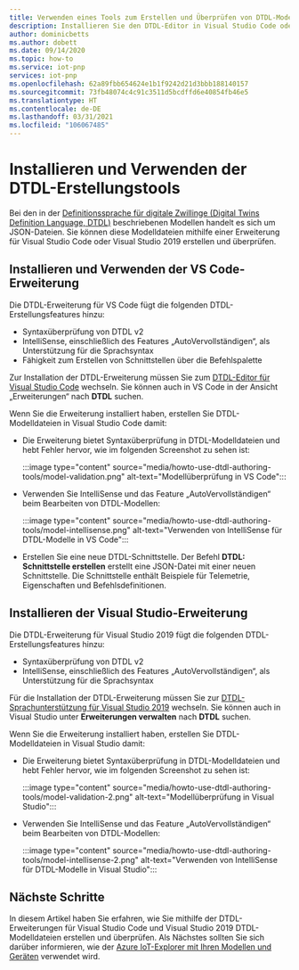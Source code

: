 ```yaml
---
title: Verwenden eines Tools zum Erstellen und Überprüfen von DTDL-Modellen | Microsoft-Dokumentation
description: Installieren Sie den DTDL-Editor in Visual Studio Code oder Visual Studio 2019, und erstellen Sie IoT Plug & Play-Modelle damit.
author: dominicbetts
ms.author: dobett
ms.date: 09/14/2020
ms.topic: how-to
ms.service: iot-pnp
services: iot-pnp
ms.openlocfilehash: 62a89fbb654624e1b1f9242d21d3bbb188140157
ms.sourcegitcommit: 73fb48074c4c91c3511d5bcdffd6e40854fb46e5
ms.translationtype: HT
ms.contentlocale: de-DE
ms.lasthandoff: 03/31/2021
ms.locfileid: "106067485"
---
```

# <a name="install-and-use-the-dtdl-authoring-tools"></a>Installieren und Verwenden der DTDL-Erstellungstools

Bei den in der [Definitionssprache für digitale Zwillinge (Digital Twins Definition Language, DTDL)](https://github.com/Azure/opendigitaltwins-dtdl/blob/master/DTDL/v2/dtdlv2.md) beschriebenen Modellen handelt es sich um JSON-Dateien. Sie können diese Modelldateien mithilfe einer Erweiterung für Visual Studio Code oder Visual Studio 2019 erstellen und überprüfen.

## <a name="install-and-use-the-vs-code-extension"></a>Installieren und Verwenden der VS Code-Erweiterung

Die DTDL-Erweiterung für VS Code fügt die folgenden DTDL-Erstellungsfeatures hinzu:

- Syntaxüberprüfung von DTDL v2
- IntelliSense, einschließlich des Features „AutoVervollständigen“, als Unterstützung für die Sprachsyntax
- Fähigkeit zum Erstellen von Schnittstellen über die Befehlspalette

Zur Installation der DTDL-Erweiterung müssen Sie zum [DTDL-Editor für Visual Studio Code](https://marketplace.visualstudio.com/items?itemName=vsciot-vscode.vscode-dtdl) wechseln. Sie können auch in VS Code in der Ansicht „Erweiterungen“ nach **DTDL** suchen.

Wenn Sie die Erweiterung installiert haben, erstellen Sie DTDL-Modelldateien in Visual Studio Code damit:

- Die Erweiterung bietet Syntaxüberprüfung in DTDL-Modelldateien und hebt Fehler hervor, wie im folgenden Screenshot zu sehen ist:

    :::image type="content" source="media/howto-use-dtdl-authoring-tools/model-validation.png" alt-text="Modellüberprüfung in VS Code":::

- Verwenden Sie IntelliSense und das Feature „AutoVervollständigen“ beim Bearbeiten von DTDL-Modellen:

    :::image type="content" source="media/howto-use-dtdl-authoring-tools/model-intellisense.png" alt-text="Verwenden von IntelliSense für DTDL-Modelle in VS Code":::

- Erstellen Sie eine neue DTDL-Schnittstelle. Der Befehl **DTDL: Schnittstelle erstellen** erstellt eine JSON-Datei mit einer neuen Schnittstelle. Die Schnittstelle enthält Beispiele für Telemetrie, Eigenschaften und Befehlsdefinitionen.

## <a name="install-and-use-the-visual-studio-extension"></a>Installieren der Visual Studio-Erweiterung

Die DTDL-Erweiterung für Visual Studio 2019 fügt die folgenden DTDL-Erstellungsfeatures hinzu:

- Syntaxüberprüfung von DTDL v2
- IntelliSense, einschließlich des Features „AutoVervollständigen“, als Unterstützung für die Sprachsyntax

Für die Installation der DTDL-Erweiterung müssen Sie zur [DTDL-Sprachunterstützung für Visual Studio 2019](https://marketplace.visualstudio.com/items?itemName=vsc-iot.vs16dtdllanguagesupport) wechseln. Sie können auch in Visual Studio unter **Erweiterungen verwalten** nach **DTDL** suchen.

Wenn Sie die Erweiterung installiert haben, erstellen Sie DTDL-Modelldateien in Visual Studio damit:

- Die Erweiterung bietet Syntaxüberprüfung in DTDL-Modelldateien und hebt Fehler hervor, wie im folgenden Screenshot zu sehen ist:

    :::image type="content" source="media/howto-use-dtdl-authoring-tools/model-validation-2.png" alt-text="Modellüberprüfung in Visual Studio":::

- Verwenden Sie IntelliSense und das Feature „AutoVervollständigen“ beim Bearbeiten von DTDL-Modellen:

    :::image type="content" source="media/howto-use-dtdl-authoring-tools/model-intellisense-2.png" alt-text="Verwenden von IntelliSense für DTDL-Modelle in Visual Studio":::

## <a name="next-steps"></a>Nächste Schritte

In diesem Artikel haben Sie erfahren, wie Sie mithilfe der DTDL-Erweiterungen für Visual Studio Code und Visual Studio 2019 DTDL-Modelldateien erstellen und überprüfen. Als Nächstes sollten Sie sich darüber informieren, wie der [Azure IoT-Explorer mit Ihren Modellen und Geräten](./howto-use-iot-explorer.md) verwendet wird.
